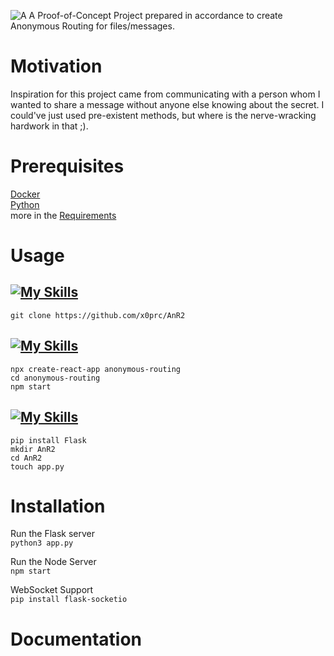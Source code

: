 
![A](https://github.com/user-attachments/assets/b422e604-047c-471d-bad6-12f05884ea94)
A Proof-of-Concept Project prepared in accordance to create Anonymous Routing for files/messages.

# Motivation
Inspiration for this project came from communicating with a person whom I wanted to share a message without anyone else knowing about the secret. I could've just used pre-existent methods, but where is the nerve-wracking hardwork in that ;). 

# Prerequisites
[Docker](https://get.docker.com/) <br>
[Python](https://python.org/) <br>
more in the [Requirements](https://github.com/x0prc/AnR2/requirements.txt) 

# Usage
## [![My Skills](https://skillicons.dev/icons?i=github&perline=1)](https://skillicons.dev)
`git clone https://github.com/x0prc/AnR2`

## [![My Skills](https://skillicons.dev/icons?i=react&perline=1)](https://skillicons.dev)
`npx create-react-app anonymous-routing` <br>
`cd anonymous-routing`<br>
`npm start`

## [![My Skills](https://skillicons.dev/icons?i=flask&perline=1)](https://skillicons.dev)
`pip install Flask` <br>
`mkdir AnR2` <br>
`cd AnR2` <br>
`touch app.py` 

# Installation
Run the Flask server <br>
`python3 app.py`

Run the Node Server <br>
`npm start`

WebSocket Support <br>
`pip install flask-socketio` 

# Documentation
